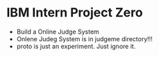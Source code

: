 # IBM Intern Project Zero

  - Build a Online Judge System
  - Onlene Judeg System is in judgeme directory!!!
  - proto is just an experiment. Just ignore it.
